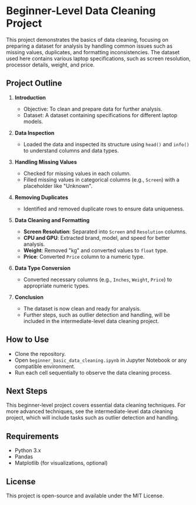 # Beginner-Level Data Cleaning Project

This project demonstrates the basics of data cleaning, focusing on preparing a dataset for analysis by handling common issues such as missing values, duplicates, and formatting inconsistencies. The dataset used here contains various laptop specifications, such as screen resolution, processor details, weight, and price.

## Project Outline

1. **Introduction**
   - Objective: To clean and prepare data for further analysis.
   - Dataset: A dataset containing specifications for different laptop models.

2. **Data Inspection**
   - Loaded the data and inspected its structure using `head()` and `info()` to understand columns and data types.

3. **Handling Missing Values**
   - Checked for missing values in each column.
   - Filled missing values in categorical columns (e.g., `Screen`) with a placeholder like "Unknown".

4. **Removing Duplicates**
   - Identified and removed duplicate rows to ensure data uniqueness.

5. **Data Cleaning and Formatting**
   - **Screen Resolution**: Separated into `Screen` and `Resolution` columns.
   - **CPU and GPU**: Extracted brand, model, and speed for better analysis.
   - **Weight**: Removed "kg" and converted values to `float` type.
   - **Price**: Converted `Price` column to a numeric type.

6. **Data Type Conversion**
   - Converted necessary columns (e.g., `Inches`, `Weight`, `Price`) to appropriate numeric types.

7. **Conclusion**
   - The dataset is now clean and ready for analysis.
   - Further steps, such as outlier detection and handling, will be included in the intermediate-level data cleaning project.

## How to Use
- Clone the repository.
- Open `beginner_basic_data_cleaning.ipynb` in Jupyter Notebook or any compatible environment.
- Run each cell sequentially to observe the data cleaning process.

## Next Steps
This beginner-level project covers essential data cleaning techniques. For more advanced techniques, see the intermediate-level data cleaning project, which will include tasks such as outlier detection and handling.

## Requirements
- Python 3.x
- Pandas
- Matplotlib (for visualizations, optional)

## License
This project is open-source and available under the MIT License.


